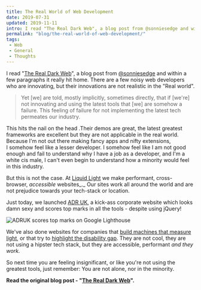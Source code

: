 ```yaml
---
title: The Real World of Web Development
date: 2019-07-31
updated: 2019-11-11
intro: I read "The Real Dark Web", a blog post from @sonniesedge and within a few paragraphs it really hit home. There are a few noisy web developers who are innovating, ...
permalink: "blog/the-real-world-of-web-development/"
tags:
 - Web
 - General
 - Thoughts
---
```


I read "[The Real Dark Web](https://www.sonniesedge.net/posts/real-dark-web/)", a blog post from [@sonniesedge](https://twitter.com/sonniesedge) and within a few paragraphs it really hit home. There are a few noisy web developers who are innovating, but their innovations are not realistic in the "Real world".

> Yet [we] are told, mostly implicitly, sometimes directly, that if [we're] not innovating and using the latest tools that [we] are somehow a failure. This feeling of failure for not implementing the latest tech permeates our industry.

This hits the nail on the head .Their demos are great, the latest greatest frameworks are excellent but they are not applicable in the real world. Because I'm not out there making fancy apps and nifty extensions, I somehow feel like a lesser developer. I somehow feel like I am not good enough and fail to understand why I have a job as a developer, and I'm a white cis male, I can't even begin to understand how a minority would feel in this industry.

But this is not the case. At [Liquid Light](https://www.liquidlight.co.uk/) we make performant, cross-browser, _accessible_ websites_._ Our sites work all around the world and are not prejudice towards your tech-stack or location.

Just today, we launched [ADR UK](https://www.adruk.org/), a kick-ass corporate website which looks damn sexy and scores top marks in all the tools - despite using jQuery!

![ADRUK scores top marks on Google Lighthouse](/images/Screenshot-2019-07-31-at-19.09.10.png)

We've also done websites for companies that [build machines that measure light](https://www.bentham.co.uk/), or that try to [highlight the disability gap](https://www.disabilitydataportal.com/). They are not cool, they are not using a hipster tech stack, but they are accessible, performant _and they work._ 

So next time you are feeling insignificant, or like you're not using the greatest tools, just remember: You are not alone, nor in the minority.

**Read the original blog post - "[The Real Dark Web](https://www.sonniesedge.net/posts/real-dark-web/)".**
